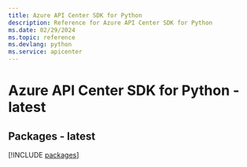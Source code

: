 ```yaml
---
title: Azure API Center SDK for Python
description: Reference for Azure API Center SDK for Python
ms.date: 02/29/2024
ms.topic: reference
ms.devlang: python
ms.service: apicenter
---
```

# Azure API Center SDK for Python - latest
## Packages - latest
[!INCLUDE [packages](api-center-index.md)]